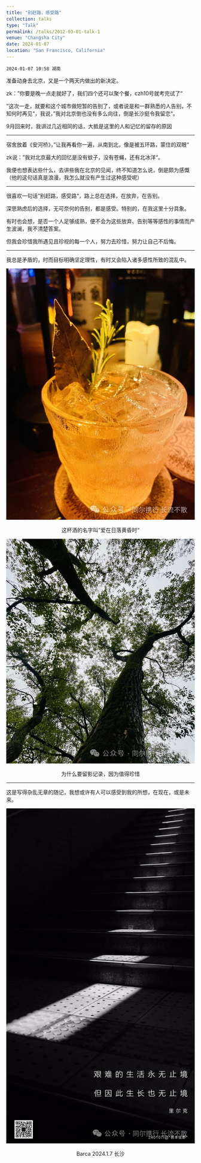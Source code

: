```yaml
---
title: "别赶路，感受路"
collection: talks
type: "Talk"
permalink: /talks/2012-03-01-talk-1
venue: "Changsha City"
date: 2024-01-07
location: "San Francisco, California"
---
```




`2024-01-07 10:58 湖南`

准备动身去北京，又是一个两天内做出的新决定。

zk：”你要是晚一点走就好了，我们四个还可以聚个餐，czh10号就考完试了“

”这次一走，就要和这个城市做短暂的告别了，或者说是和一群熟悉的人告别，不知何时再见“，我说，”我对北京倒也没有多么向往，倒是长沙挺令我留恋“。

9月回来时，我讲过几近相同的话，大抵是这里的人和记忆的留存的原因

-----

宿舍放着《安河桥》，”让我再看你一遍，从南到北，像是被五环路，蒙住的双眼“

zk说：”我对北京最大的回忆是没有蚊子，没有苍蝇，还有北冰洋“。

我便也想表达些什么，去讲些我在北京的见闻，终不知道怎么说，倒是颇为感慨（他的这句话真是浪漫，我怎么就没有产生过这种感受呢）

-----

很喜欢一句话”别赶路，感受路“，路上总在选择，在放弃，在告别。

深思熟虑后的选择，无可奈何的告别，都是感受。特别的，在我这里十分具象。

有时也会想，是否一个人足够成熟，便不会为这些放弃、告别等等感性的事情而产生波澜，我不清楚答案。

但我会珍惜我所遇见且珍视的每一个人，努力去珍惜，努力让自己不后悔。

-----

我总是矛盾的，时而目标明确坚定理性，有时又会陷入诸多感性所致的混乱中。



![替代文本](https://github.com/Barca0412/Barca0412.github.io/blob/c789e8a175e106c1c5230914e6a7568135792b12/images/1.jpg "这杯酒的名字叫”爱在日落黄昏时“")
<div align="center">
这杯酒的名字叫”爱在日落黄昏时“
</div>

![替代文本](https://github.com/Barca0412/Barca0412.github.io/blob/c789e8a175e106c1c5230914e6a7568135792b12/images/2.jpg "为什么要留影记录，因为值得珍惜")
<div align="center">
为什么要留影记录，因为值得珍惜
</div>


-----
这是写得杂乱无章的随记，我想或许有人可以感受到我的所想，在现在，或是未来。

![](https://github.com/Barca0412/Barca0412.github.io/blob/c789e8a175e106c1c5230914e6a7568135792b12/images/3.jpg)

<div align="center">
  Barca
  2024.1.7
  长沙
</div>

